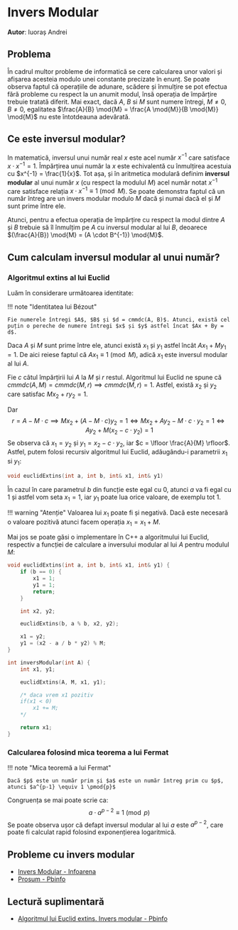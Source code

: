 # Invers Modular

**Autor**: Iuoraș Andrei

## Problema

În cadrul multor probleme de informatică se cere calcularea unor valori și afișarea acesteia modulo unei constante precizate în enunț. Se poate observa faptul că operațiile de adunare, scădere și înmulțire se pot efectua fără probleme cu respect la un anumit modul, însă operația de împărțire trebuie tratată diferit. Mai exact, dacă $A$, $B$ si $M$ sunt numere întregi, $M \ne 0$, $B \ne 0$, egalitatea $\frac{A}{B} \mod{M} = \frac{A \mod{M}}{B \mod{M}} \mod{M}$ nu este întotdeauna adevărată.

## Ce este inversul modular?

In matematică, inversul unui număr real $x$ este acel număr $x^{-1}$ care satisface $x \cdot x^{-1} = 1$. Împărțirea unui număr la $x$ este echivalentă cu înmulțirea acestuia cu $x^{-1} = \frac{1}{x}$. Tot așa, și în aritmetica modulară definim **inversul modular** al unui număr $x$ (cu respect la modulul $M$) acel număr notat $x^{-1}$ care satisface relația $x \cdot x^{-1} \equiv{1} \pmod{M}$. Se poate demonstra faptul că un număr întreg are un invers modular modulo $M$ dacă și numai dacă el și $M$ sunt prime între ele.

Atunci, pentru a efectua operația de împărțire cu respect la modul dintre $A$ și $B$ trebuie să îl înmulțim pe $A$ cu inversul modular al lui $B$, deoarece $(\frac{A}{B}) \mod{M} = (A \cdot B^{-1}) \mod{M}$.

## Cum calculam inversul modular al unui număr?

### Algoritmul extins al lui Euclid

Luăm în considerare următoarea identitate:

!!! note "Identitatea lui Bézout"

    Fie numerele întregi $A$, $B$ și $d = cmmdc(A, B)$. Atunci, există cel puțin o pereche de numere întregi $x$ și $y$ astfel încat $Ax + By = d$.

Daca $A$ și $M$ sunt prime între ele, atunci există $x_1$ și $y_1$ astfel încât $Ax_1 + My_1 = 1$. De aici reiese faptul că $Ax_1 \equiv 1 \pmod{M}$, adică $x_1$ este inversul modular al lui $A$.

Fie $c$ câtul împărțirii lui $A$ la $M$ și $r$ restul. Algoritmul lui Euclid ne spune că $cmmdc(A, M) = cmmdc(M, r) \implies cmmdc(M, r) = 1$. Astfel, există $x_2$ și $y_2$ care satisfac $Mx_2 + ry_2 = 1$.

Dar
$$
r = A - M \cdot c \implies Mx_2 + (A - M \cdot c)y_2 = 1 \iff Mx_2 + Ay_2 - M \cdot c \cdot y_2 = 1 \iff Ay_2 + M(x_2 - c \cdot y_2) = 1
$$
Se observa că $x_1 = y_2$ și $y_1 = x_2 - c \cdot y_2$, iar $c = \lfloor \frac{A}{M} \rfloor$. Astfel, putem folosi recursiv algoritmul lui Euclid, adăugându-i parametrii $x_1$ si $y_1$:

```cpp
void euclidExtins(int a, int b, int& x1, int& y1)
```

În cazul în care parametrul $b$ din funcție este egal cu $0$, atunci $a$ va fi egal cu $1$ și astfel vom seta $x_1 = 1$, iar $y_1$ poate lua orice valoare, de exemplu tot $1$.

!!! warning "Atenție"
    Valoarea lui $x_1$ poate fi și negativă. Dacă este necesară o valoare pozitivă atunci facem operația $x_1 = x_1 + M$.

Mai jos se poate găsi o implementare în C++ a algoritmului lui Euclid, respectiv a funcției de calculare a inversului modular al lui $A$ pentru modulul $M$:

```cpp
void euclidExtins(int a, int b, int& x1, int& y1) {
    if (b == 0) {
        x1 = 1;
        y1 = 1;
        return;
    }

    int x2, y2;

    euclidExtins(b, a % b, x2, y2);

    x1 = y2;
    y1 = (x2 - a / b * y2) % M;
}

int inversModular(int A) {
    int x1, y1;

    euclidExtins(A, M, x1, y1);

    /* daca vrem x1 pozitiv
    if(x1 < 0)
        x1 += M;
    */

    return x1;
}
```

### Calcularea folosind mica teorema a lui Fermat

!!! note "Mica teoremă a lui Fermat"

    Dacă $p$ este un număr prim și $a$ este un număr întreg prim cu $p$, atunci $a^{p-1} \equiv 1 \pmod{p}$

Congruența se mai poate scrie ca:
$$
a \cdot a^{p - 2} \equiv 1 \pmod{p}
$$
Se poate observa ușor că defapt inversul modular al lui $a$ este $a^{p - 2}$, care poate fi calculat rapid folosind exponențierea logaritmică.

## Probleme cu invers modular

* [Invers Modular - Infoarena](https://www.infoarena.ro/problema/inversmodular)
* [Prosum - Pbinfo](https://www.pbinfo.ro/probleme/3775/prosum)

## Lectură suplimentară

* [Algoritmul lui Euclid extins. Invers modular - Pbinfo](https://www.pbinfo.ro/articole/18942/algoritmul-lui-euclid-extins-invers-modular)
